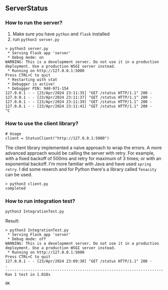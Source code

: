 ## ServerStatus

### How to run the server? 
1. Make sure you have `python` and `flask` installed
2. run `python3 server.py`

```
> python3 server.py
 * Serving Flask app 'server'
 * Debug mode: on
WARNING: This is a development server. Do not use it in a production deployment. Use a production WSGI server instead.
 * Running on http://127.0.0.1:5000
Press CTRL+C to quit
 * Restarting with stat
 * Debugger is active!
 * Debugger PIN: 940-971-154
127.0.0.1 - - [23/Apr/2024 23:11:35] "GET /status HTTP/1.1" 200 -
127.0.0.1 - - [23/Apr/2024 23:11:37] "GET /status HTTP/1.1" 200 -
127.0.0.1 - - [23/Apr/2024 23:11:39] "GET /status HTTP/1.1" 200 -
127.0.0.1 - - [23/Apr/2024 23:11:41] "GET /status HTTP/1.1" 200 -
^C

```

### How to use the client library? 
```
# Usage
client = StatusClient("http://127.0.0.1:5000")
```

The client library implemented a naive approach to wrap the errors. A more advanced approach would be calling the server with retry. For example, with a fixed backoff of 500ms and retry for maximum of 3 times; or with an exponential backoff. I'm more familiar with Java and have used `spring retry`. I did some reserch and for Python there's a library called `Tenacity` can be used. 

```
> python3 client.py
completed
```

### How to run integration test? 
```
python3 IntegrationTest.py
```

Result: 

```
> python3 IntegrationTest.py
 * Serving Flask app 'server'
 * Debug mode: off
WARNING: This is a development server. Do not use it in a production deployment. Use a production WSGI server instead.
 * Running on http://127.0.0.1:5000
Press CTRL+C to quit
127.0.0.1 - - [23/Apr/2024 23:09:30] "GET /status HTTP/1.1" 200 -
.
----------------------------------------------------------------------
Ran 1 test in 1.018s

OK
```